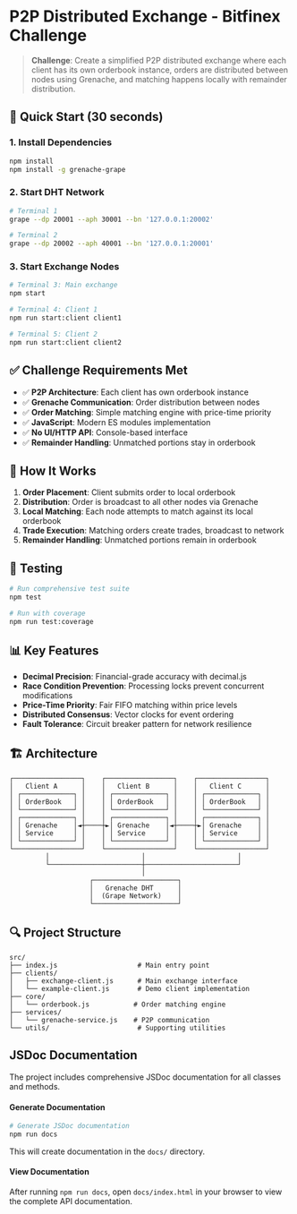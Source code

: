 # P2P Distributed Exchange - Bitfinex Challenge

> **Challenge**: Create a simplified P2P distributed exchange where each client has its own orderbook instance, orders are distributed between nodes using Grenache, and matching happens locally with remainder distribution.

## 🚀 Quick Start (30 seconds)

### 1. Install Dependencies

```bash
npm install
npm install -g grenache-grape
```

### 2. Start DHT Network

```bash
# Terminal 1
grape --dp 20001 --aph 30001 --bn '127.0.0.1:20002'

# Terminal 2
grape --dp 20002 --aph 40001 --bn '127.0.0.1:20001'
```

### 3. Start Exchange Nodes

```bash
# Terminal 3: Main exchange
npm start

# Terminal 4: Client 1
npm run start:client client1

# Terminal 5: Client 2
npm run start:client client2
```

## ✅ Challenge Requirements Met

- ✅ **P2P Architecture**: Each client has own orderbook instance
- ✅ **Grenache Communication**: Order distribution between nodes
- ✅ **Order Matching**: Simple matching engine with price-time priority
- ✅ **JavaScript**: Modern ES modules implementation
- ✅ **No UI/HTTP API**: Console-based interface
- ✅ **Remainder Handling**: Unmatched portions stay in orderbook

## 🔧 How It Works

1. **Order Placement**: Client submits order to local orderbook
2. **Distribution**: Order is broadcast to all other nodes via Grenache
3. **Local Matching**: Each node attempts to match against its local orderbook
4. **Trade Execution**: Matching orders create trades, broadcast to network
5. **Remainder Handling**: Unmatched portions remain in orderbook

## 🧪 Testing

```bash
# Run comprehensive test suite
npm test

# Run with coverage
npm run test:coverage
```

## 📊 Key Features

- **Decimal Precision**: Financial-grade accuracy with decimal.js
- **Race Condition Prevention**: Processing locks prevent concurrent modifications
- **Price-Time Priority**: Fair FIFO matching within price levels
- **Distributed Consensus**: Vector clocks for event ordering
- **Fault Tolerance**: Circuit breaker pattern for network resilience

## 🏗️ Architecture

```
┌─────────────────┐    ┌─────────────────┐    ┌─────────────────┐
│   Client A      │    │   Client B      │    │   Client C      │
│ ┌─────────────┐ │    │ ┌─────────────┐ │    │ ┌─────────────┐ │
│ │ OrderBook   │ │    │ │ OrderBook   │ │    │ │ OrderBook   │ │
│ └─────────────┘ │    │ └─────────────┘ │    │ └─────────────┘ │
│ ┌─────────────┐ │    │ ┌─────────────┐ │    │ ┌─────────────┐ │
│ │ Grenache    │◄┼────┼►│ Grenache    │◄┼────┼►│ Grenache    │ │
│ │ Service     │ │    │ │ Service     │ │    │ │ Service     │ │
│ └─────────────┘ │    │ └─────────────┘ │    │ └─────────────┘ │
└─────────────────┘    └─────────────────┘    └─────────────────┘
         │                       │                       │
         └───────────────────────┼───────────────────────┘
                                 │
                    ┌─────────────────────┐
                    │   Grenache DHT      │
                    │  (Grape Network)    │
                    └─────────────────────┘
```

## 🔍 Project Structure

```
src/
├── index.js                    # Main entry point
├── clients/
│   ├── exchange-client.js      # Main exchange interface
│   └── example-client.js       # Demo client implementation
├── core/
│   └── orderbook.js           # Order matching engine
├── services/
│   └── grenache-service.js    # P2P communication
└── utils/                      # Supporting utilities
```

## JSDoc Documentation

The project includes comprehensive JSDoc documentation for all classes and methods.

#### Generate Documentation

```bash
# Generate JSDoc documentation
npm run docs
```

This will create documentation in the `docs/` directory.

#### View Documentation

After running `npm run docs`, open `docs/index.html` in your browser to view the complete API documentation.
